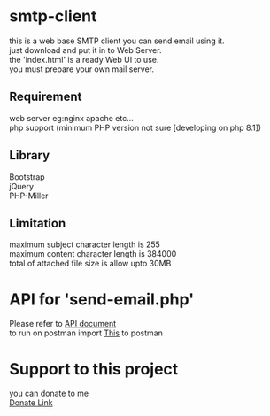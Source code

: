 # smtp-client
 this is a web base SMTP client you can send email using it.\
 just download and put it in to Web Server.\
 the 'index.html' is a ready Web UI to use.\
 you must prepare your own mail server.
 
 ## Requirement
  web server eg:nginx apache etc...\
  php support (minimum PHP version not sure [developing on php 8.1])
 
 ## Library
  Bootstrap\
  jQuery\
  PHP-Miller

 ## Limitation
  maximum subject character length is 255\
  maximum content character length is 384000\
  total of attached file size is allow upto 30MB

# API for 'send-email.php'
  Please refer to [API document](API.md)\
  to run on postman import [This](SMTP-Client.postman_collection.json) to postman

# Support to this project
  you can donate to me\
  [Donate Link](https://gogetfunding.com/open-source-project-and-library/)